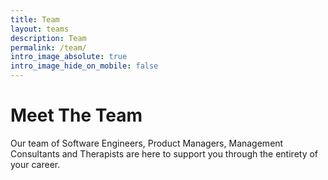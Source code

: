 ```yaml
---
title: Team
layout: teams
description: Team
permalink: /team/
intro_image_absolute: true
intro_image_hide_on_mobile: false
---
```


# Meet The Team

Our team of Software Engineers, Product Managers, Management Consultants and Therapists are here to support you through the entirety of your career.
